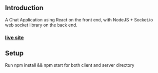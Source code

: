 ## Introduction
 A Chat Application using React on the front end, with NodeJS + Socket.io web socket library on the back end.

### [live site](https://62644de32fa96474cbfd88c7--the-awesome-chukwunonso-site-d6024.netlify.app/) 
<!--![image](link) -->

## Setup
Run npm install && npm start for both client and server directory